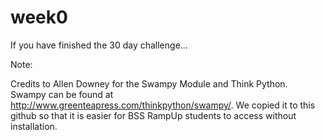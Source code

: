 week0
=====

If you have finished the 30 day challenge...


Note:

Credits to Allen Downey for the Swampy Module and Think Python. Swampy can be found at http://www.greenteapress.com/thinkpython/swampy/. We copied it to this github so that it is easier for BSS RampUp students to access without installation.
